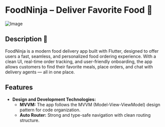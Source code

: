 # FoodNinja – Deliver Favorite Food 🥢

![Image](https://github.com/user-attachments/assets/3029c5f8-ffef-4e9b-be7f-68a5e9033863)

## Description 📄 

FoodNinja is a modern food delivery app built with Flutter, designed to offer users a fast, seamless, and personalized food ordering experience. With a clean UI, real-time order tracking, and user-friendly onboarding, the app allows customers to find their favorite meals, place orders, and chat with delivery agents — all in one place.


## Features

- **Design and Development Technologies:**
  - **MVVM:** The app follows the MVVM (Model-View-ViewModel) design pattern for code organization.
  - **Auto Router:** Strong and type-safe navigation with clean routing structure.
